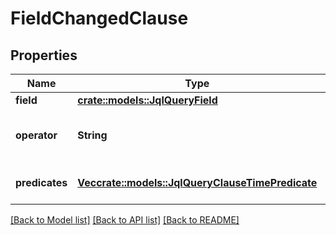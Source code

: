 # FieldChangedClause

## Properties

Name | Type | Description | Notes
------------ | ------------- | ------------- | -------------
**field** | [**crate::models::JqlQueryField**](JqlQueryField.md) |  | 
**operator** | **String** | The operator applied to the field. | 
**predicates** | [**Vec<crate::models::JqlQueryClauseTimePredicate>**](JqlQueryClauseTimePredicate.md) | The list of time predicates. | 

[[Back to Model list]](../README.md#documentation-for-models) [[Back to API list]](../README.md#documentation-for-api-endpoints) [[Back to README]](../README.md)


